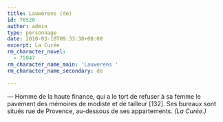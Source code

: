 ```yaml
---
title: Lauwerens (de)
id: 76520
author: admin
type: personnage
date: 2010-03-10T09:33:38+00:00
excerpt: La Curée
rm_character_novel:
  - 75947
rm_character_name_main: 'Lauwerens '
rm_character_name_secondary: de

---
```

_—_ Homme de la haute finance, qui a le tort de refuser à sa femme le pavement des mémoires de modiste et de tailleur [132]. Ses bureaux sont situés rue de Provence, au-dessous de ses appartements. _(La Curée.)_